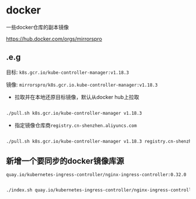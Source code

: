 # docker
一些docker仓库的副本镜像

https://hub.docker.com/orgs/mirrorspro


## .e.g

目标: ```k8s.gcr.io/kube-controller-manager:v1.18.3```

镜像: ```mirrorspro/k8s.gcr.io.kube-controller-manager:v1.18.3```


* 拉取并在本地还原目标镜像，默认从docker hub上拉取

```bash

./pull.sh k8s.gcr.io/kube-controller-manager v1.18.3 

```

* 指定镜像仓库商```registry.cn-shenzhen.aliyuncs.com```

```bash

./pull.sh k8s.gcr.io/kube-controller-manager v1.18.3 registry.cn-shenzhen.aliyuncs.com

```

## 新增一个要同步的docker镜像库源

`quay.io/kubernetes-ingress-controller/nginx-ingress-controller:0.32.0`

```bash

./index.sh quay.io/kubernetes-ingress-controller/nginx-ingress-controller 0.32.0

```



